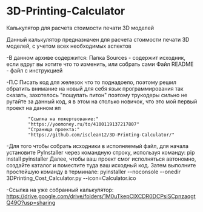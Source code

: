 # 3D-Printing-Calculator
Калькулятор для расчета стоимости печати 3D моделей

Данный калькулятор предназначен для расчета стоимости печати 3D моделей, с учетом всех необходимых аспектов

 -В данном архиве содержится:
Папка Sources - содержит исходник, если вдруг вы хотите что то изменить, или собрать сами
Файл README - файл с инструкцией

 -П.С Писать код для железок что то поднадоело, поэтому решил обратить внимание на новый для себя язык программирования так сказать, захотелось "пощупать питон"
поэтому трукодеры сильно не ругайте за данный код, я в этом на столько новичок, что это мой первый проект на данном яп


            "Ссылка на пожертвование:"
            "https://yoomoney.ru/to/4100119137217807"
            "Страница проекта:"
            "https://github.com/isclean12/3D-Printing-Calculator/"

  -Для того чтобы собрать исходники в исполняемый файл, для начала установите PyInstaller через командную строку, используя команду: 
pip install pyinstaller 
Далее, чтобы ваш проект смог исполняться автономно, создайте каталог и поместите туда ваш исходный код. Затем выполните простейшую команду в терминале: 
pyinstaller --noconsole --onedir 3DPrinting_Cost_Calculator.py --icon=Calculator.ico

 -Ссылка на уже собранный калькулятор: 
https://drive.google.com/drive/folders/1M0uTkepClXCDR0DCPsiSCpnzaqgtQ49O?usp=sharing
